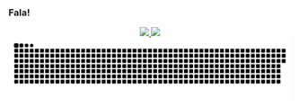 ### Fala!

<!--github stats-->
<div align="center" style="display: inline">
   <a href="https://github.com/nmpo">
   <div style="display: inline_block">
      <img height="175em" src="https://github-readme-stats.vercel.app/api?username=nmpo&show_icons=true&include_all_commits=true&count_private=true&theme=dark"/>
      <img height="175em" src="https://github-readme-stats.vercel.app/api/top-langs/?username=nmpo&layout=compact&langs_count=7&theme=dark"/>
   </div>
</div>

<!--snake commits-->
<div>
  <picture>
    <source media="(prefers-color-scheme: dark)" srcset="https://raw.githubusercontent.com/nmpo/nmpo/output/github-contribution-grid-snake-dark.svg">
    <source media="(prefers-color-scheme: light)" srcset="https://raw.githubusercontent.com/nmpo/nmpo/output/github-contribution-grid-snake.svg">
    <img alt="github contribution grid snake animation" src="https://raw.githubusercontent.com/nmpo/nmpo/output/github-contribution-grid-snake.svg">
  </picture>
</div>
